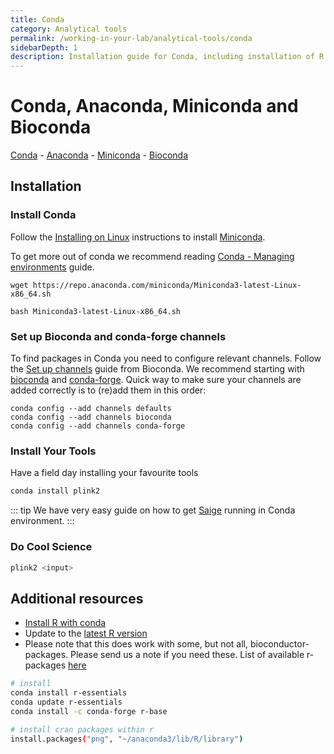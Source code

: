 ```yaml
---
title: Conda
category: Analytical tools
permalink: /working-in-your-lab/analytical-tools/conda
sidebarDepth: 1
description: Installation guide for Conda, including installation of R packages using Conda.
---
```


# Conda, Anaconda, Miniconda and Bioconda

[Conda](https://conda.io/en/latest/) - [Anaconda](https://docs.anaconda.com/anaconda/) - [Miniconda](https://conda.io/en/latest/miniconda.html) - [Bioconda](https://bioconda.github.io)

## Installation

### Install Conda

Follow the [Installing on Linux](https://conda.io/projects/conda/en/latest/user-guide/install/linux.html)
instructions to install [Miniconda](https://docs.conda.io/en/latest/miniconda.html#linux-installers).

To get more out of conda we recommend reading
[Conda - Managing environments](https://docs.conda.io/projects/conda/en/latest/user-guide/tasks/manage-environments.html)
guide.

```
wget https://repo.anaconda.com/miniconda/Miniconda3-latest-Linux-x86_64.sh

bash Miniconda3-latest-Linux-x86_64.sh
```

### Set up Bioconda and conda-forge channels

To find packages in Conda you need to configure relevant channels.
Follow the [Set up channels](https://bioconda.github.io/user/install.html#set-up-channels) guide from Bioconda.
We recommend starting with [bioconda](https://anaconda.org/bioconda) and [conda-forge](https://anaconda.org/conda-forge). Quick way to make sure your channels are added correctly is to (re)add them in this order:

```
conda config --add channels defaults
conda config --add channels bioconda
conda config --add channels conda-forge
```

### Install Your Tools

Have a field day installing your favourite tools

```bash
conda install plink2
```

::: tip
We have very easy guide on how to get [Saige](/working-in-your-lab/analytical-tools/saige/) running in Conda environment.
:::

### Do Cool Science

```bash
plink2 <input>
```

## Additional resources

- [Install R with conda](https://conda.io/docs/user-guide/tasks/use-r-with-conda.html)
- Update to the [latest R version](https://anaconda.org/conda-forge/r-base)
- Please note that this does work with some, but not all, bioconductor-packages. Please send us a note if you need these. List of available r-packages [here](https://repo.continuum.io/pkgs/r/linux-64/)

```bash
# install
conda install r-essentials
conda update r-essentials
conda install -c conda-forge r-base

# install cran packages within r
install.packages("png", "~/anaconda3/lib/R/library")
```
